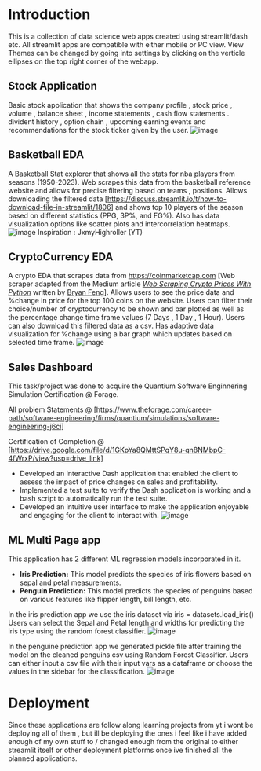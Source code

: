 # Introduction

This is a collection of data science web apps created using streamlit/dash etc.
All streamlit apps are compatible with either mobile or PC view.
View Themes can be changed by going into settings by clicking on the verticle ellipses on the top right corner of the webapp.

## Stock Application
Basic stock application that shows the company profile , stock price , volume , balance sheet , income statements , cash flow statements . divident history , option chain , upcoming earning events and recommendations for the stock ticker given by the user.
![image](https://github.com/Yash-29-10-2003/streamlit-apps/assets/89728102/4a86b314-0918-4b4a-98ed-135acfaf10ce)


## Basketball EDA
A Basketball Stat explorer that shows all the stats for nba players from seasons (1950-2023). Web scrapes this data from the basketball reference website and allows for precise filtering based on teams , positions. Allows downloading the filtered data [https://discuss.streamlit.io/t/how-to-download-file-in-streamlit/1806] and shows top 10 players of the season based on different statistics (PPG, 3P%, and FG%). Also has data visualization options like scatter plots and intercorrelation heatmaps. 
![image](https://github.com/Yash-29-10-2003/streamlit-apps/assets/89728102/07b7aa27-b1f9-4de8-bc56-f97ed13a1f5e)
Inspiration : JxmyHighroller (YT)

## CryptoCurrency EDA
A crypto EDA that scrapes data from https://coinmarketcap.com [Web scraper adapted from the Medium article *[Web Scraping Crypto Prices With Python](https://towardsdatascience.com/web-scraping-crypto-prices-with-python-41072ea5b5bf)* written by [Bryan Feng](https://medium.com/@bryanf)]. Allows users to see the price data and %change in price for the top 100 coins on the website. Users can filter their choice/number of cryptocurrency to be shown and bar plotted as well as the percentage change time frame values (7 Days , 1 Day , 1 Hour). Users can also download this filtered data as a csv. Has adaptive data visualization for %change using a bar graph which updates based on selected time frame.
![image](https://github.com/Yash-29-10-2003/streamlit-apps/assets/89728102/fae387bc-7d83-4b4e-8c3c-8b2836e067e8)

## Sales Dashboard
This task/project was done to acquire the Quantium Software Enginnering Simulation Certification @ Forage. 

All problem Statements @ [https://www.theforage.com/career-path/software-engineering/firms/quantium/simulations/software-engineering-j6ci]

Certification of Completion @ [https://drive.google.com/file/d/1GKpYa8QMttSPqY8u-qn8NMbpC-4fWrxP/view?usp=drive_link]
- Developed an interactive Dash application that enabled the client to assess the impact of price changes on sales and profitability.
- Implemented a test suite to verify the Dash application is working and a bash script to automatically run the test suite.
- Developed an intuitive user interface to make the application enjoyable and engaging for the client to interact with.
![image](https://github.com/Yash-29-10-2003/datascience-apps/assets/89728102/f03c40a6-e71f-4bbd-b630-8ce5dddb4dc1)

## ML Multi Page app
This application has 2 different ML regression models incorporated in it.
- **Iris Prediction:** This model predicts the species of iris flowers based on sepal and petal measurements.
- **Penguin Prediction:** This model predicts the species of penguins based on various features like flipper length, bill length, etc.

In the iris prediction app we use the iris dataset via iris = datasets.load_iris()
Users can select the Sepal and Petal length and widths for predicting the iris type using the random forest classifier.
![image](https://github.com/Yash-29-10-2003/datascience-apps/assets/89728102/e7bec73b-e471-4a9f-b4e1-13cfdc6d9de4)

In the penguine prediction app we generated pickle file after training the model on the cleaned penguins csv using Random Forest Classifier. Users can either input a csv file with their input vars as a dataframe or choose the values in the sidebar for the classification.
![image](https://github.com/Yash-29-10-2003/datascience-apps/assets/89728102/716cfdb8-b84d-4ac8-9742-cfa823210649)

# Deployment
Since these applications are follow along learning projects from yt i wont be deploying all of them , but ill be deploying the ones i feel like i have added enough of my own stuff to / changed enough from the original to either streamlit itself or other deployment platforms once ive finished all the planned applications.
